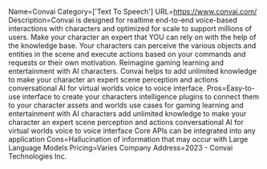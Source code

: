 Name=Convai
Category=['Text To Speech']
URL=https://www.convai.com/
Description=Convai is designed for realtime end-to-end voice-based interactions with characters and optimized for scale to support millions of users. Make your character an expert that YOU can rely on with the help of the knowledge base. Your characters can perceive the various objects and entities in the scene and execute actions based on your commands and requests or their own motivation. Reimagine gaming learning and entertainment with AI characters. Convai helps to add unlimited knowledge to make your character an expert scene perception and actions conversational AI for virtual worlds voice to voice interface.
Pros=Easy-to-use interface to create your characters intelligence plugins to connect them to your character assets and worlds use cases for gaming learning and entertainment with AI characters add unlimited knowledge to make your character an expert scene perception and actions conversational AI for virtual worlds voice to voice interface Core APIs can be integrated into any application
Cons=Hallucination of information that may occur with Large Language Models
Pricing=Varies
Company Address=2023 - Convai Technologies Inc.
